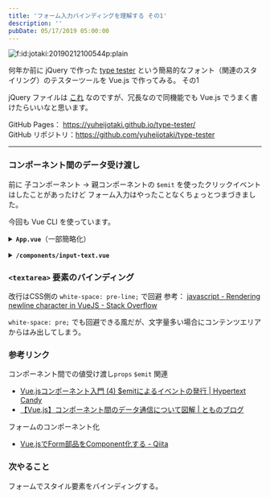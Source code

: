 ```yaml
---
title: 'フォーム入力バインディングを理解する その1'
description: ''
pubDate: 05/17/2019 05:00:00
---
```


<p><span itemscope itemtype="http://schema.org/Photograph"><img src="/images/hatena/20190212100544.png" alt="f:id:jotaki:20190212100544p:plain" title="f:id:jotaki:20190212100544p:plain" class="hatena-fotolife" itemprop="image"></span></p>

<p>何年か前に jQuery で作った <a href="https://yuheijotaki.com/demo/type_tester/1.1/">type tester</a> という簡易的なフォント（関連のスタイリング）のテスターツールを Vue.js で作ってみる。 その1</p>

<p>jQuery ファイルは <a href="https://yuheijotaki.com/demo/type_tester/1.1/common/common.js">これ</a> なのですが、冗長なので同機能でも Vue.js でうまく書けたらいいなと思います。</p>

<p>GitHub Pages： <a href="https://yuheijotaki.github.io/type-tester/">https://yuheijotaki.github.io/type-tester/</a><br/>
GitHub リポジトリ：<a href="https://github.com/yuheijotaki/type-tester">https://github.com/yuheijotaki/type-tester</a></p>

<hr />

<h3>コンポーネント間のデータ受け渡し</h3>

<p>前に 子コンポーネント → 親コンポーネントの <code>$emit</code> を使ったクリックイベントはしたことがあったけど フォーム入力はやったことなくちょっとつまづきました。</p>

<p>今回も Vue CLI を使っています。</p>

<p><details><summary><strong><code>App.vue</code></strong>（一部簡略化）</summary><div></p>

<pre class="code lang-html" data-lang="html" data-unlink><span class="synIdentifier">&lt;</span>template<span class="synIdentifier">&gt;</span>
  <span class="synIdentifier">&lt;</span><span class="synStatement">div</span><span class="synIdentifier"> </span><span class="synType">id</span><span class="synIdentifier">=</span><span class="synConstant">&quot;app&quot;</span><span class="synIdentifier">&gt;</span>
    <span class="synIdentifier">&lt;</span>inputText<span class="synIdentifier"> @change=</span><span class="synConstant">&quot;changeText&quot;</span><span class="synIdentifier">&gt;&lt;/</span>inputText<span class="synIdentifier">&gt;</span>
    <span class="synIdentifier">&lt;</span><span class="synStatement">div</span><span class="synIdentifier">&gt;</span>{{message}}<span class="synIdentifier">&lt;/</span><span class="synStatement">div</span><span class="synIdentifier">&gt;</span>
  <span class="synIdentifier">&lt;/</span><span class="synStatement">div</span><span class="synIdentifier">&gt;</span>
<span class="synIdentifier">&lt;/</span>template<span class="synIdentifier">&gt;</span>

<span class="synIdentifier">&lt;</span><span class="synStatement">script</span><span class="synIdentifier">&gt;</span>
<span class="synStatement">import</span><span class="synSpecial"> inputText from </span><span class="synConstant">'./components/input-text'</span>

<span class="synStatement">export</span><span class="synSpecial"> </span><span class="synStatement">default</span><span class="synSpecial"> </span><span class="synIdentifier">{</span>
<span class="synSpecial">  name: </span><span class="synConstant">'App'</span><span class="synSpecial">,</span>
<span class="synSpecial">  components: </span><span class="synIdentifier">{</span>
<span class="synSpecial">    inputText</span>
<span class="synSpecial">  </span><span class="synIdentifier">}</span><span class="synSpecial">,</span>
<span class="synSpecial">  data</span>()<span class="synSpecial"> </span><span class="synIdentifier">{</span>
<span class="synSpecial">    </span><span class="synStatement">return</span><span class="synSpecial"> </span><span class="synIdentifier">{</span>
<span class="synSpecial">      message: </span><span class="synConstant">&quot;デフォルトのメッセージ&quot;</span><span class="synSpecial">,</span>
<span class="synSpecial">    </span><span class="synIdentifier">}</span>
<span class="synSpecial">  </span><span class="synIdentifier">}</span><span class="synSpecial">,</span>
<span class="synSpecial">  methods: </span><span class="synIdentifier">{</span>
<span class="synSpecial">    changeText: </span><span class="synIdentifier">function</span><span class="synSpecial"> </span>(<span class="synSpecial">message</span>)<span class="synSpecial"> </span><span class="synIdentifier">{</span>
<span class="synSpecial">      </span><span class="synIdentifier">this</span><span class="synSpecial">.message = message;</span>
<span class="synSpecial">    </span><span class="synIdentifier">}</span>
<span class="synSpecial">  </span><span class="synIdentifier">}</span>
<span class="synIdentifier">}</span>
<span class="synIdentifier">&lt;/</span><span class="synStatement">script</span><span class="synIdentifier">&gt;</span>
</pre>

<p></div></details></p>

<p><details><summary><strong><code>/components/input-text.vue</code></strong></summary><div></p>

<pre class="code lang-html" data-lang="html" data-unlink><span class="synIdentifier">&lt;</span>template<span class="synIdentifier">&gt;</span>
  <span class="synIdentifier">&lt;</span><span class="synStatement">div</span><span class="synIdentifier">&gt;</span>
    <span class="synIdentifier">&lt;</span><span class="synStatement">textarea</span>
<span class="synIdentifier">      :</span><span class="synType">value</span><span class="synIdentifier">=</span><span class="synConstant">&quot;message&quot;</span>
<span class="synIdentifier">      @input=</span><span class="synConstant">&quot;updateValue&quot;</span>
<span class="synIdentifier">      @focus=</span><span class="synConstant">&quot;$emit('focus', $event)&quot;</span>
<span class="synIdentifier">      @blur=</span><span class="synConstant">&quot;$emit('blur', $event)&quot;</span>
<span class="synIdentifier">    &gt;&lt;/</span><span class="synStatement">textarea</span><span class="synIdentifier">&gt;</span>
  <span class="synIdentifier">&lt;/</span><span class="synStatement">div</span><span class="synIdentifier">&gt;</span>
<span class="synIdentifier">&lt;/</span>template<span class="synIdentifier">&gt;</span>

<span class="synIdentifier">&lt;</span><span class="synStatement">script</span><span class="synIdentifier">&gt;</span>
<span class="synStatement">export</span><span class="synSpecial"> </span><span class="synStatement">default</span><span class="synSpecial"> </span><span class="synIdentifier">{</span>
<span class="synSpecial">  name: </span><span class="synConstant">'inputText'</span><span class="synSpecial">,</span>
<span class="synSpecial">  data</span>()<span class="synSpecial"> </span><span class="synIdentifier">{</span>
<span class="synSpecial">    </span><span class="synStatement">return</span><span class="synSpecial"> </span><span class="synIdentifier">{</span>
<span class="synSpecial">      message: </span><span class="synConstant">&quot;デフォルトのメッセージ&quot;</span><span class="synSpecial">,</span>
<span class="synSpecial">    </span><span class="synIdentifier">}</span>
<span class="synSpecial">  </span><span class="synIdentifier">}</span><span class="synSpecial">,</span>
<span class="synSpecial">  methods: </span><span class="synIdentifier">{</span>
<span class="synSpecial">    updateValue </span>(<span class="synSpecial">e</span>)<span class="synSpecial"> </span><span class="synIdentifier">{</span>
<span class="synSpecial">      </span><span class="synIdentifier">this</span><span class="synSpecial">.$emit</span>(<span class="synConstant">'input'</span><span class="synSpecial">, e.target.value</span>)
<span class="synSpecial">      </span><span class="synIdentifier">this</span><span class="synSpecial">.$emit</span>(<span class="synConstant">'change'</span><span class="synSpecial">, e.target.value</span>)
<span class="synSpecial">    </span><span class="synIdentifier">}</span>
<span class="synSpecial">  </span><span class="synIdentifier">}</span>
<span class="synIdentifier">}</span>
<span class="synIdentifier">&lt;/</span><span class="synStatement">script</span><span class="synIdentifier">&gt;</span>
</pre>

<p></div></details></p>

<h3><code>&lt;textarea&gt;</code> 要素のバインディング</h3>

<p>改行はCSS側の <code>white-space: pre-line;</code>   で回避
参考： <a href="https://stackoverflow.com/a/36729761">javascript - Rendering newline character in VueJS - Stack Overflow</a></p>

<p><code>white-space: pre;</code> でも回避できる風だが、文字量多い場合にコンテンツエリアからはみ出してしまう。</p>

<h3>参考リンク</h3>

<p>コンポーネント間での値受け渡し<code>props</code>  <code>$emit</code> 関連</p>

<ul>
<li><a href="https://www.hypertextcandy.com/vuejs-components-introduction-emit-events">Vue.jsコンポーネント入門 (4) $emitによるイベントの発行 | Hypertext Candy</a></li>
<li><a href="https://se-tomo.com/2018/11/03/vue-js-%E3%82%B3%E3%83%B3%E3%83%9D%E3%83%BC%E3%83%8D%E3%83%B3%E3%83%88%E9%96%93%E3%81%AE%E9%80%9A%E4%BF%A1/">【Vue.js】コンポーネント間のデータ通信について図解 | とものブログ</a></li>
</ul>

<p>フォームのコンポーネント化</p>

<ul>
<li><a href="https://qiita.com/wakame_isono_/items/611e51ff965d698bbc7c">Vue.jsでForm部品をComponent化する - Qiita</a></li>
</ul>

<h3>次やること</h3>

<p>フォームでスタイル要素をバインディングする。</p>
